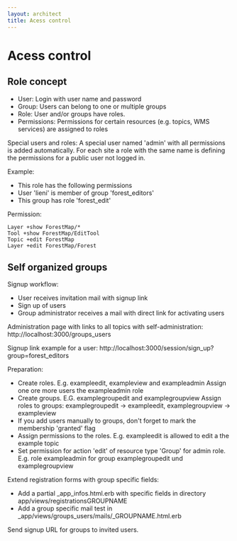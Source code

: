 ```yaml
---
layout: architect
title: Acess control
---
```


Acess control
=============

Role concept
------------

-   User: Login with user name and password
-   Group: Users can belong to one or multiple groups
-   Role: User and/or groups have roles.
-   Permissions: Permissions for certain resources (e.g. topics, WMS services) are assigned to roles

Special users and roles: A special user named 'admin' with all permissions is added automatically. For each site a role with the same name is defining the permissions for a public user not logged in.

Example:

-   This role has the following permissions
-   User 'lieni' is member of group 'forest_editors'
-   This group has role 'forest_edit'

Permission:

    Layer +show ForestMap/*
    Tool +show ForestMap/EditTool
    Topic +edit ForestMap
    Layer +edit ForestMap/Forest


Self organized groups
---------------------

Signup workflow:

-   User receives invitation mail with signup link
-   Sign up of users
-   Group administrator receives a mail with direct link for activating users


Administration page with links to all topics with self-administration: http://localhost:3000/groups_users

Signup link example for a user: http://localhost:3000/session/sign_up?group=forest_editors

Preparation:

-   Create roles. E.g. exampleedit, exampleview and exampleadmin
    Assign one ore more users the exampleadmin role
-   Create groups. E.G. examplegroupedit and examplegroupview
    Assign roles to groups: examplegroupedit -> exampleedit, examplegroupview -> exampleview
-   If you add users manually to groups, don't forget to mark the membership 'granted' flag
-   Assign permissions to the roles. E.g. exampleedit is allowed to edit a the example topic
-   Set permission for action 'edit' of resource type 'Group' for admin role. E.g. role exampleadmin for group examplegroupedit und examplegroupview

Extend registration forms with group specific fields:

-   Add a partial _app_infos.html.erb with specific fields in directory app/views/registrationsGROUPNAME 
-   Add a group specific mail test in _app/views/groups_users/mails/_GROUPNAME.html.erb

Send signup URL for groups to invited users.